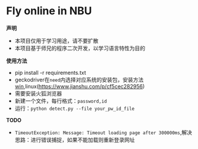 # Fly online in NBU

**声明**
* 本项目仅用于学习用途，请不要扩散
* 本项目基于师兄的程序二次开发，以学习语言特性为目的

**使用方法**
* pip install -r requirements.txt
* geckodriver在`need`内选择对应系统的安装包，安装方法[win](https://blog.csdn.net/hy_696/article/details/80114065),linux(https://www.jianshu.com/p/cf5cec282956)
* 需要安装火狐浏览器
* 新建一个文件，每行格式：`password,id`
* 运行：`python detect.py --file your_pw_id_file`

**TODO**
* `TimeoutException: Message: Timeout loading page after 300000ms`,解决思路：进行错误捕捉，如果不能加载则重新登录网址
